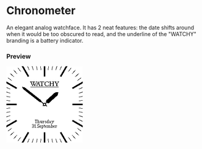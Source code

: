 # Chronometer

An elegant analog watchface. It has 2 neat features: the date shifts around when it would be too obscured to read, and the underline of the "WATCHY" branding is a battery indicator.

### Preview
![watchface preview](./design/preview.bmp)
